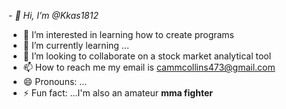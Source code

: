 <em>- 👋 Hi, I’m @Kkas1812</em>
- 👀 I’m interested in learning how to create programs
- 🌱 I’m currently learning ...
- 💞️ I’m looking to collaborate on a stock market analytical tool
- 📫 How to reach me my email is cammcollins473@gmail.com 
- 😄 Pronouns: ...
- ⚡ Fun fact: ...I'm also an amateur <strong>mma fighter</strong> 
<!---
Kkas1812/Kkas1812 is a ✨ special ✨ repository because its `README.md` (this file) appears on your GitHub profile.
You can click the Preview link to take a look at your changes.
--->
